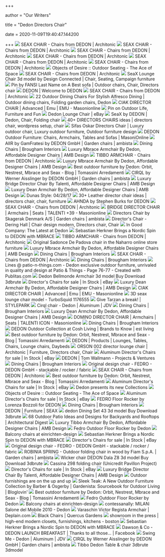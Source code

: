 +++
        
author = "Our Writers"
        
title = "Dedon Directors Chair"
        
date = 2020-11-09T19:40:47.144200
        
+++
[ ![](https://image.architonic.com/img_pro2-4/113/9954/seax-armchair-black-sail-taupe-b.jpg)](https://image.architonic.com/img_pro2-4/113/9954/seax-armchair-black-sail-taupe-b.jpg) SEAX CHAIR - Chairs from DEDON | Architonic
[ ![](https://image.architonic.com/img_pro2-4/113/9954/seax-lounge-chair-white-leather-concrete-b.jpg)](https://image.architonic.com/img_pro2-4/113/9954/seax-lounge-chair-white-leather-concrete-b.jpg) SEAX CHAIR - Chairs from DEDON | Architonic
[ ![](https://image.architonic.com/img_pro2-4/113/9954/seax-lounge-chair-white-leather-tobacco-b.jpg)](https://image.architonic.com/img_pro2-4/113/9954/seax-lounge-chair-white-leather-tobacco-b.jpg) SEAX CHAIR - Chairs from DEDON | Architonic
[ ![](https://image.architonic.com/img_pfm2-4/205/0175/FOLDING-DEDON-FOLDING-black-01-b-b.jpg)](https://image.architonic.com/img_pfm2-4/205/0175/FOLDING-DEDON-FOLDING-black-01-b-b.jpg) SEAX CHAIR - Chairs from DEDON | Architonic
[ ![](https://image.architonic.com/img_pro2-4/113/9954/seax-armchair-black-sail-night-b.jpg)](https://image.architonic.com/img_pro2-4/113/9954/seax-armchair-black-sail-night-b.jpg) SEAX CHAIR - Chairs from DEDON | Architonic
[ ![](https://image.architonic.com/img_pro2-4/113/9954/seax-armchair-black-concrete-b.jpg)](https://image.architonic.com/img_pro2-4/113/9954/seax-armchair-black-concrete-b.jpg) SEAX CHAIR - Chairs from DEDON | Architonic
[ ![](https://o8fifgyyp5-flywheel.netdna-ssl.com/wp-content/uploads/2015/04/outdoorchair3-dedon.jpg)](https://o8fifgyyp5-flywheel.netdna-ssl.com/wp-content/uploads/2015/04/outdoorchair3-dedon.jpg) Objects of Desire :: Outdoor Seating - The Ace of Space
[ ![](https://image.architonic.com/img_pfm2-4/205/0175/seax-play-03-2012-b.jpg)](https://image.architonic.com/img_pfm2-4/205/0175/seax-play-03-2012-b.jpg) SEAX CHAIR - Chairs from DEDON | Architonic
[ ![](https://i.pinimg.com/originals/99/44/0e/99440e6c3dae98256488b5e17a8f935f.jpg)](https://i.pinimg.com/originals/99/44/0e/99440e6c3dae98256488b5e17a8f935f.jpg) SeaX Lounge Chair 3d model by Design Connected | Chair, Seating, Campaign  furniture
[ ![](https://i.pinimg.com/originals/47/62/da/4762daa0b76421fe40d176182b7ee04c.jpg)](https://i.pinimg.com/originals/47/62/da/4762daa0b76421fe40d176182b7ee04c.jpg) Pin by FANSI Last Name on A Best sofa | Outdoor chairs, Chair, Directors  chair
[ ![](https://www.dedon.de/-/media/product-catalog/products/furnitures/mbrace/03-moods/Dedon-Mbrace-Mood-01.jpg)](https://www.dedon.de/-/media/product-catalog/products/furnitures/mbrace/03-moods/Dedon-Mbrace-Mood-01.jpg) DEDON | Welcome to DEDON
[ ![](https://image.architonic.com/img_pfm2-4/205/0175/seax-dining-setting-play-b.jpg)](https://image.architonic.com/img_pfm2-4/205/0175/seax-dining-setting-play-b.jpg) SEAX CHAIR - Chairs from DEDON | Architonic
[ ![](https://i.pinimg.com/originals/38/ae/ce/38aece09658d9dd6676f3a6fbcdd59cb.jpg)](https://i.pinimg.com/originals/38/ae/ce/38aece09658d9dd6676f3a6fbcdd59cb.jpg) 22 Outdoor Dining Chairs For Stylish Alfresco Dining | Outdoor dining chairs,  Folding garden chairs, Dedon
[ ![](https://www.masonionline.com/media/catalog/product/cache/2/image/2000x2000/6826ccc7d895bed3ef63e7e2db006776/9/7/974_ciak_regista.jpg)](https://www.masonionline.com/media/catalog/product/cache/2/image/2000x2000/6826ccc7d895bed3ef63e7e2db006776/9/7/974_ciak_regista.jpg) CIAK DIRECTOR CHAIR | Advanced | Emu | EMU - Masonionline
[ ![](https://i.pinimg.com/originals/a1/e1/91/a1e1917913f8c51bc0ee1a660edd7194.jpg)](https://i.pinimg.com/originals/a1/e1/91/a1e1917913f8c51bc0ee1a660edd7194.jpg) Pin on Outdoor Life, Furniture and Fun
[ ![](https://i.ebayimg.com/images/g/m9sAAOSwBO9eSJKh/s-l300.jpg)](https://i.ebayimg.com/images/g/m9sAAOSwBO9eSJKh/s-l300.jpg) Dedon Lounge Chair | eBay
[ ![](https://i.pinimg.com/originals/e4/e8/57/e4e857949ed4ed6b1234b2a518cd3c27.jpg)](https://i.pinimg.com/originals/e4/e8/57/e4e857949ed4ed6b1234b2a518cd3c27.jpg) SeaX by DEDON | Dedon, Chair, Folding chair
[ ![](https://i.pinimg.com/236x/93/84/a7/9384a75e684c930eaa0be794d5c18afa--directors-chair-chair-design.jpg)](https://i.pinimg.com/236x/93/84/a7/9384a75e684c930eaa0be794d5c18afa--directors-chair-chair-design.jpg) 40+ DIRECTORS CHAIRS ideas | directors chair, wordpress setup, chair
[ ![](https://i.pinimg.com/originals/e3/bc/d3/e3bcd3cedb73eebf3c94ab0df8f27b6b.jpg)](https://i.pinimg.com/originals/e3/bc/d3/e3bcd3cedb73eebf3c94ab0df8f27b6b.jpg) Sifas Oskar Directors Chair | Luxury outdoor chair, Luxury outdoor  furniture, Outdoor furniture design
[ ![](https://www.masonionline.com/media/catalog/product/cache/2/small_image/295x/040ec09b1e35df139433887a97daa66f/9/_/9_1_61_1.jpg)](https://www.masonionline.com/media/catalog/product/cache/2/small_image/295x/040ec09b1e35df139433887a97daa66f/9/_/9_1_61_1.jpg) DEDON Outdoor Furniture: Chairs, Armchairs, Tables and Sofas | MasoniOnline
[ ![](https://www.ambista.com/media/view/63714/size/w1080)](https://www.ambista.com/media/view/63714/size/w1080) AIIR by GamFratesi by DEDON GmbH | Garden chairs | ambista
[ ![](https://broughaminteriors.com/wp-content/uploads/2020/01/Dedon-Seashell-2-500x500.jpg)](https://broughaminteriors.com/wp-content/uploads/2020/01/Dedon-Seashell-2-500x500.jpg) Dining Chairs | Brougham Interiors
[ ![](https://ambofdesign.com/wp-content/uploads/2019/03/DEDON-Mbrace-Dining-chair-teak-pepper.jpg)](https://ambofdesign.com/wp-content/uploads/2019/03/DEDON-Mbrace-Dining-chair-teak-pepper.jpg) Luxury Mbrace Armchair By Dedon, Affordable Designer Chairs | AMB Design
[ ![](https://image.architonic.com/img_pro2-4/152/0966/tibbo-amchair-vulcano-kissen-19-12-16-b.jpg)](https://image.architonic.com/img_pro2-4/152/0966/tibbo-amchair-vulcano-kissen-19-12-16-b.jpg) TIBBO ARMCHAIR - Chairs from DEDON | Architonic
[ ![](https://ambofdesign.com/wp-content/uploads/2019/03/Untitled-1-1.jpg)](https://ambofdesign.com/wp-content/uploads/2019/03/Untitled-1-1.jpg) Luxury Mbrace Armchair By Dedon, Affordable Designer Chairs | AMB Design
[ ![](https://www.tomassiniarredamenti.it/blog/it/wp-content/uploads/2018/02/seax-1.jpg)](https://www.tomassiniarredamenti.it/blog/it/wp-content/uploads/2018/02/seax-1.jpg) Best outdoor furniture by Dedon: Orbit, Nestrest, Mbrace and Seax - Blog |  Tomassini Arredamenti
[ ![](https://www.ambista.com/media/view/63694/size/w1080)](https://www.ambista.com/media/view/63694/size/w1080) CIRQL by Werner Aisslinger by DEDON GmbH | Garden chairs | ambista
[ ![](https://ambofdesign.com/wp-content/uploads/2019/03/Bridge_poltrona-pranzo-tortora-974x974.jpg)](https://ambofdesign.com/wp-content/uploads/2019/03/Bridge_poltrona-pranzo-tortora-974x974.jpg) Luxury Bridge Director Chair By Talenti, Affordable Designer Chairs | AMB  Design
[ ![](https://ambofdesign.com/wp-content/uploads/2019/03/DEDON-DEAN-Armchair-white-1920x1266px.jpg)](https://ambofdesign.com/wp-content/uploads/2019/03/DEDON-DEAN-Armchair-white-1920x1266px.jpg) Luxury Dean Armchair By Dedon, Affordable Designer Chairs | AMB Design
[ ![](https://1.bp.blogspot.com/-cHdbJm2pSEc/WQMr2pvqWwI/AAAAAAAACaM/fEmjxXeNYdMEOj7ltiWF27AOHCrNX1USgCLcB/s1600/Screen%2BShot%2B2017-04-28%2Bat%2B11.02.24.png)](https://1.bp.blogspot.com/-cHdbJm2pSEc/WQMr2pvqWwI/AAAAAAAACaM/fEmjxXeNYdMEOj7ltiWF27AOHCrNX1USgCLcB/s1600/Screen%2BShot%2B2017-04-28%2Bat%2B11.02.24.png) Dunas Style: 04/28/17
[ ![](https://i.pinimg.com/236x/13/97/f4/1397f416b2a06575628ae677c22dff78--director-chair-fine-furniture.jpg)](https://i.pinimg.com/236x/13/97/f4/1397f416b2a06575628ae677c22dff78--director-chair-fine-furniture.jpg) 30+ Leather director chair ideas | directors chair, chair, furniture
[ ![](https://design-milk.com/images/2014/07/DEDON_AHNDA_Stephen-Burks-1.jpg)](https://design-milk.com/images/2014/07/DEDON_AHNDA_Stephen-Burks-1.jpg) AHNDA by Stephen Burks for DEDON
[ ![](https://image.architonic.com/img_pfm2-4/205/0175/seax-03-2012-b.jpg)](https://image.architonic.com/img_pfm2-4/205/0175/seax-03-2012-b.jpg) SEAX CHAIR - Chairs from DEDON | Architonic
[ ![](https://www.masonionline.com/media/catalog/product/cache/2/image/2000x2000/6826ccc7d895bed3ef63e7e2db006776/s/e/sedia-regista-bridge-talenti.jpg)](https://www.masonionline.com/media/catalog/product/cache/2/image/2000x2000/6826ccc7d895bed3ef63e7e2db006776/s/e/sedia-regista-bridge-talenti.jpg) BRIDGE DIRECTOR CHAIR | Armchairs | Seats | TALENTI +39 - Masonionline
[ ![](https://www.ambista.com/media/view/31144/size/w1080)](https://www.ambista.com/media/view/31144/size/w1080) Directors Chair by Skagerak Denmark A/S | Garden chairs | ambista
[ ![](https://i.pinimg.com/originals/c1/3b/a1/c13ba19b7a6ee490b00e7553f80aeb43.jpg)](https://i.pinimg.com/originals/c1/3b/a1/c13ba19b7a6ee490b00e7553f80aeb43.jpg) Director's Chair - Dering Hall | Chair design modern, Directors chair, Chair
[ ![](https://d4qwptktddc5f.cloudfront.net/photos/115/115969-in-good-company.jpg)](https://d4qwptktddc5f.cloudfront.net/photos/115/115969-in-good-company.jpg) In Good Company: The Latest at Dedon
[ ![](https://design-milk.com/images/2017/06/DEDON_MBRACE_Sebastian-Herkner-1-Daybed.jpg)](https://design-milk.com/images/2017/06/DEDON_MBRACE_Sebastian-Herkner-1-Daybed.jpg) Sebastian Herkner Brings a Nordic Spin to DEDON with MBRACE
[ ![](https://image.architonic.com/img_pfm2-4/212/0401/tibbo-pic-170626-dedon55089-ohnebg-b.jpg)](https://image.architonic.com/img_pfm2-4/212/0401/tibbo-pic-170626-dedon55089-ohnebg-b.jpg) TIBBO ARMCHAIR - Chairs from DEDON | Architonic
[ ![](https://www.naharro.com/wp-content/uploads/2018/02/Silla_Sundance___554736e737469.jpg)](https://www.naharro.com/wp-content/uploads/2018/02/Silla_Sundance___554736e737469.jpg) Original Sadonce De Padova chair in the Naharro online store furniture
[ ![](https://ambofdesign.com/wp-content/uploads/2019/03/DEDON-MBRACE-Dining-Mood-01.jpg)](https://ambofdesign.com/wp-content/uploads/2019/03/DEDON-MBRACE-Dining-Mood-01.jpg) Luxury Mbrace Armchair By Dedon, Affordable Designer Chairs | AMB Design
[ ![](https://broughaminteriors.com/wp-content/uploads/2020/01/Dedon-Aiir-111-500x500.jpg)](https://broughaminteriors.com/wp-content/uploads/2020/01/Dedon-Aiir-111-500x500.jpg) Dining Chairs | Brougham Interiors
[ ![](https://image.architonic.com/img_pfm2-4/205/0175/seax-play-02-2012-b.jpg)](https://image.architonic.com/img_pfm2-4/205/0175/seax-play-02-2012-b.jpg) SEAX CHAIR - Chairs from DEDON | Architonic
[ ![](https://broughaminteriors.com/wp-content/uploads/2020/01/Dedon-Aiir-2b-500x500.jpg)](https://broughaminteriors.com/wp-content/uploads/2020/01/Dedon-Aiir-2b-500x500.jpg) Dining Chairs | Brougham Interiors
[ ![](http://view.publitas.com/10581/68604/pages/0a23c634-3f1f-4692-b378-a0f352135cc3-at1000.jpg)](http://view.publitas.com/10581/68604/pages/0a23c634-3f1f-4692-b378-a0f352135cc3-at1000.jpg) Lines @ patio-n-things.com - Dedon exclusive outdoor furniture, unrivaled  in quality and design at Patio & Things - Page 76-77 - Created with  Publitas.com
[ ![](https://3dbrute.com/wp-content/uploads/2020/02/dedon-bellmonde-armchair.jpg)](https://3dbrute.com/wp-content/uploads/2020/02/dedon-bellmonde-armchair.jpg) Dedon Bellmonde Armchair 3d model Buy Download 3dbrute
[ ![](https://i.ebayimg.com/00/s/MTYwMFgxMDgy/z/zwMAAOSwInVXHhVS/$_32.JPG)](https://i.ebayimg.com/00/s/MTYwMFgxMDgy/z/zwMAAOSwInVXHhVS/$_32.JPG) Director's Chairs for sale | In Stock | eBay
[ ![](https://ambofdesign.com/wp-content/uploads/2019/03/Dedon-Dean-Mood-03.jpg)](https://ambofdesign.com/wp-content/uploads/2019/03/Dedon-Dean-Mood-03.jpg) Luxury Dean Armchair By Dedon, Affordable Designer Chairs | AMB Design
[ ![](https://www.masonionline.com/media/catalog/product/cache/2/image/2000x2000/6826ccc7d895bed3ef63e7e2db006776/3/_/3_7_7.jpg)](https://www.masonionline.com/media/catalog/product/cache/2/image/2000x2000/6826ccc7d895bed3ef63e7e2db006776/3/_/3_7_7.jpg) CIAK DIRECTOR CHAIR | Advanced | Emu | EMU - Masonionline
[ ![](https://static.turbosquid.com/Preview/001176/555/OX/3D-seax-lounge-chair-model_600.jpg)](https://static.turbosquid.com/Preview/001176/555/OX/3D-seax-lounge-chair-model_600.jpg) 3D seax lounge chair model - TurboSquid 1176555
[ ![](https://cdn.stylepark.com/manufacturers/d/dedon/produkte/seashell-lounge-chair/_370x247_crop_center-center_90_none/seashell-lounge-chair-1.jpg?mtime=20160904233315&focal=none&tmtime=20200620031859)](https://cdn.stylepark.com/manufacturers/d/dedon/produkte/seashell-lounge-chair/_370x247_crop_center-center_90_none/seashell-lounge-chair-1.jpg?mtime=20160904233315&focal=none&tmtime=20200620031859) Give Tarzan a break! | STYLEPARK
[ ![](https://jardindeville-iprospectcom.netdna-ssl.com/wp-content/uploads/cirql-chaise.jpg)](https://jardindeville-iprospectcom.netdna-ssl.com/wp-content/uploads/cirql-chaise.jpg) Cirql chair - Dedon | Aluminum | JDV
[ ![](https://broughaminteriors.com/wp-content/uploads/2020/02/Dedon-Rilly-11-500x500.jpg)](https://broughaminteriors.com/wp-content/uploads/2020/02/Dedon-Rilly-11-500x500.jpg) Dining Chairs | Brougham Interiors
[ ![](https://ambofdesign.com/wp-content/uploads/2019/03/size-chart-6.jpg)](https://ambofdesign.com/wp-content/uploads/2019/03/size-chart-6.jpg) Luxury Dean Armchair By Dedon, Affordable Designer Chairs | AMB Design
[ ![](https://www.masonionline.com/media/catalog/product/cache/2/image/2000x2000/6826ccc7d895bed3ef63e7e2db006776/d/o/domino-director-chair-b.jpg)](https://www.masonionline.com/media/catalog/product/cache/2/image/2000x2000/6826ccc7d895bed3ef63e7e2db006776/d/o/domino-director-chair-b.jpg) DOMINO DIRECTOR CHAIR | Armchairs | Seats | TALENTI ICON - Masonionline
[ ![](https://broughaminteriors.com/wp-content/uploads/2020/01/Dedon-Aiir-13-500x500.jpg)](https://broughaminteriors.com/wp-content/uploads/2020/01/Dedon-Aiir-13-500x500.jpg) Dining Chairs | Brougham Interiors
[ ![](https://www.estliving.com/wp-content/uploads/2019/05/est-living-DENFAIR-2019-preview-dedon-cosh-living-1-1.jpg)](https://www.estliving.com/wp-content/uploads/2019/05/est-living-DENFAIR-2019-preview-dedon-cosh-living-1-1.jpg) DEDON Outdoor Collection at Cosh Living | Brands to Know | est living
[ ![](https://www.tomassiniarredamenti.it/blog/it/wp-content/uploads/2018/02/dedon-1.jpg)](https://www.tomassiniarredamenti.it/blog/it/wp-content/uploads/2018/02/dedon-1.jpg) Best outdoor furniture by Dedon: Orbit, Nestrest, Mbrace and Seax - Blog |  Tomassini Arredamenti
[ ![](https://www.dedon.de/-/media/product-catalog/products/product-categories/2018/DEDON-MBRACE-Lounge-chair-Still-Teaser_PBC.jpg?mw=320)](https://www.dedon.de/-/media/product-catalog/products/product-categories/2018/DEDON-MBRACE-Lounge-chair-Still-Teaser_PBC.jpg?mw=320) DEDON | Products | Lounges, Tables, Chairs, Lounge chairs, Daybeds
[ ![](https://i.pinimg.com/originals/d6/6b/ee/d66bee96e65f817f24bb584f203cc2a7.jpg)](https://i.pinimg.com/originals/d6/6b/ee/d66bee96e65f817f24bb584f203cc2a7.jpg) ORSON 002 director lounge chair | Architonic | Furniture, Directors chair,  Chair
[ ![](https://i.ebayimg.com/thumbs/images/g/tp8AAOSwvXNeppa1/s-l225.jpg)](https://i.ebayimg.com/thumbs/images/g/tp8AAOSwvXNeppa1/s-l225.jpg) Aluminum Director's Chairs for sale | In Stock | eBay
[ ![](https://www.tomwallmann.com/wp-content/uploads/2018/01/DEDON_Houseboat_Campaign_Page_24.jpg)](https://www.tomwallmann.com/wp-content/uploads/2018/01/DEDON_Houseboat_Campaign_Page_24.jpg) DEDON | Tom Wallmann - Projects & Ventures
[ ![](https://broughaminteriors.com/wp-content/uploads/2020/01/Dedon-Circle-2-500x500.jpg)](https://broughaminteriors.com/wp-content/uploads/2020/01/Dedon-Circle-2-500x500.jpg) Dining Chairs | Brougham Interiors
[ ![](https://img.archiexpo.com/images_ae/photo-g/4765-4897911.webp)](https://img.archiexpo.com/images_ae/photo-g/4765-4897911.webp) Original design chair - FEDRO - DEDON GmbH - stackable / rocker / fabric
[ ![](https://image.architonic.com/img_pfm2-4/205/0175/FOLDING-DEDON-MASSAUD-Folding-02-b.jpg)](https://image.architonic.com/img_pfm2-4/205/0175/FOLDING-DEDON-MASSAUD-Folding-02-b.jpg) SEAX CHAIR - Chairs from DEDON | Architonic
[ ![](https://www.tomassiniarredamenti.it/blog/it/wp-content/uploads/2018/02/6.jpg)](https://www.tomassiniarredamenti.it/blog/it/wp-content/uploads/2018/02/6.jpg) Best outdoor furniture by Dedon: Orbit, Nestrest, Mbrace and Seax - Blog |  Tomassini Arredamenti
[ ![](https://i.ebayimg.com/thumbs/images/g/ms4AAOSwpDdVSn5H/s-l225.jpg)](https://i.ebayimg.com/thumbs/images/g/ms4AAOSwpDdVSn5H/s-l225.jpg) Aluminum Director's Chairs for sale | In Stock | eBay
[ ![](https://img.edilportale.com/news/27898_01.jpg)](https://img.edilportale.com/news/27898_01.jpg) Dedon presents its new Collections
[ ![](https://o8fifgyyp5-flywheel.netdna-ssl.com/wp-content/uploads/2015/04/outdoor18.jpg)](https://o8fifgyyp5-flywheel.netdna-ssl.com/wp-content/uploads/2015/04/outdoor18.jpg) Objects of Desire :: Outdoor Seating - The Ace of Space
[ ![](https://i.ebayimg.com/thumbs/images/g/htkAAOSwowJfCl2N/s-l300.jpg)](https://i.ebayimg.com/thumbs/images/g/htkAAOSwowJfCl2N/s-l300.jpg) Aluminum Director's Chairs for sale | In Stock | eBay
[ ![](https://design-milk.com/images/2013/04/Dedon-Fedro-Chair-Bozzoli-2-201-600x399.jpg)](https://design-milk.com/images/2013/04/Dedon-Fedro-Chair-Bozzoli-2-201-600x399.jpg) FEDRO Floor Rocker by Lorenza Bozzoli for DEDON
[ ![](https://broughaminteriors.com/wp-content/uploads/2020/01/Dedon-MBrace-20b-500x500.jpg)](https://broughaminteriors.com/wp-content/uploads/2020/01/Dedon-MBrace-20b-500x500.jpg) Dining Chairs | Brougham Interiors
[ ![](https://www.dedon.de/-/media/Designer/jean-marie-massaud/DEDON-collection-detail-designer-Jean-Marie-Massaud.png?mw=824)](https://www.dedon.de/-/media/Designer/jean-marie-massaud/DEDON-collection-detail-designer-Jean-Marie-Massaud.png?mw=824) DEDON | Furniture | SEAX
[ ![](https://image.3dbrute.com/wp-content/uploads/2019/table-chair/KTS%2018.jpg)](https://image.3dbrute.com/wp-content/uploads/2019/table-chair/KTS%2018.jpg) dedon Dining Set 43 3d model Buy Download 3dbrute
[ ![](https://media.architecturaldigest.com/photos/5ebec55483b0e93071f89f96/2:1/w_6702,h_3351,c_limit/GettyImages-1143981417.jpg)](https://media.architecturaldigest.com/photos/5ebec55483b0e93071f89f96/2:1/w_6702,h_3351,c_limit/GettyImages-1143981417.jpg) 68 Outdoor Patio Ideas and Designs for Backyards and Rooftops |  Architectural Digest
[ ![](https://ambofdesign.com/wp-content/uploads/2019/03/DEDON-TIBBO-Lounging-Mood-01_webNEWS.jpg)](https://ambofdesign.com/wp-content/uploads/2019/03/DEDON-TIBBO-Lounging-Mood-01_webNEWS.jpg) Luxury Tibbo Armchair By Dedon, Affordable Designer Chairs | AMB Design
[ ![](https://www.theartofbespoke.com/img/uploads/7739/variants/7739_product-card_desktop.jpg)](https://www.theartofbespoke.com/img/uploads/7739/variants/7739_product-card_desktop.jpg) Fedro Outdoor Floor Rocker by Dedon
[ ![](https://www.einrichten-design.com/thumbnail/91/bc/25/1597939088/DEDON%20Mbrace%20Rocking%20chair%20Schaukelstuhl%20pepper_400x400.jpg)](https://www.einrichten-design.com/thumbnail/91/bc/25/1597939088/DEDON%20Mbrace%20Rocking%20chair%20Schaukelstuhl%20pepper_400x400.jpg) Balcony chairs at einrichten-design
[ ![](https://design-milk.com/images/2017/06/DEDON_MBRACE_Sebastian-Herkner-13-wing-spice-810x540.jpg)](https://design-milk.com/images/2017/06/DEDON_MBRACE_Sebastian-Herkner-13-wing-spice-810x540.jpg) Sebastian Herkner Brings a Nordic Spin to DEDON with MBRACE
[ ![](https://i.ebayimg.com/thumbs/images/g/yQ8AAOSwIKVeRezG/s-l225.jpg)](https://i.ebayimg.com/thumbs/images/g/yQ8AAOSwIKVeRezG/s-l225.jpg) Director's Chairs for sale | In Stock | eBay
[ ![](https://img.archiexpo.com/images_ae/photo-g/4765-4897913.webp)](https://img.archiexpo.com/images_ae/photo-g/4765-4897913.webp) Original design chair - FEDRO - DEDON GmbH - stackable / rocker / fabric
[ ![](https://www.ambista.com/media/view/61699/size/w540)](https://www.ambista.com/media/view/61699/size/w540) ROBINIA SPRING - Outdoor folding chair in wood by Fiam S.p.A. | Garden  chairs | ambista
[ ![](https://3dbrute.com/wp-content/uploads/2020/gehbde3/dedon_dala_chair.jpg)](https://3dbrute.com/wp-content/uploads/2020/gehbde3/dedon_dala_chair.jpg) Wicker chair DEDON Dala Z8 3d model Buy Download 3dbrute
[ ![](https://www.deplain.com/media/catalog/product/c/a/cassina-298-folding-chair.jpg)](https://www.deplain.com/media/catalog/product/c/a/cassina-298-folding-chair.jpg) Cassina 298 folding chair (Unicredit Pavillon Project)
[ ![](https://i.ebayimg.com/thumbs/images/g/ltYAAOSw7Ytfoxsa/s-l300.jpg)](https://i.ebayimg.com/thumbs/images/g/ltYAAOSw7Ytfoxsa/s-l300.jpg) Director's Chairs for sale | In Stock | eBay
[ ![](https://ambofdesign.com/wp-content/uploads/2019/03/Bridge-1-1-640x440.jpg)](https://ambofdesign.com/wp-content/uploads/2019/03/Bridge-1-1-640x440.jpg) Luxury Bridge Director Chair By Talenti, Affordable Designer Chairs | AMB  Design
[ ![](https://s3.amazonaws.com/editoratlarge-production//system/ckeditor/pictures/9126/data/content/on-the-beat.jpg)](https://s3.amazonaws.com/editoratlarge-production//system/ckeditor/pictures/9126/data/content/on-the-beat.jpg) Outdoor furnishings are on the up and up
[ ![](http://www.gardenista.com/wp-content/uploads/2017/02/barber-osgerby-dedon-tibbo-armchair-2.jpg)](http://www.gardenista.com/wp-content/uploads/2017/02/barber-osgerby-dedon-tibbo-armchair-2.jpg) Sleek Teak: A New Outdoor Furniture Collection by Barber & Osgerby |  Gardenista: Sourcebook for Outdoor Living | Bloglovin'
[ ![](https://www.tomassiniarredamenti.it/blog/en/wp-content/uploads/2018/02/Tavola-ENG.jpg)](https://www.tomassiniarredamenti.it/blog/en/wp-content/uploads/2018/02/Tavola-ENG.jpg) Best outdoor furniture by Dedon: Orbit, Nestrest, Mbrace and Seax - Blog |  Tomassini Arredamenti
[ ![](https://www.theartofbespoke.com/img/uploads/7731/variants/7731_product-card_desktop.jpg)](https://www.theartofbespoke.com/img/uploads/7731/variants/7731_product-card_desktop.jpg) Fedro Outdoor Floor Rocker by Dedon
[ ![](https://www.einrichten-design.com/thumbnail/2f/62/2e/1597858446/emu_arc_en_ciel_314-60_jpg.jpg_2_400x400.jpg)](https://www.einrichten-design.com/thumbnail/2f/62/2e/1597858446/emu_arc_en_ciel_314-60_jpg.jpg_2_400x400.jpg) Balcony chairs at einrichten-design
[ ![](http://3.bp.blogspot.com/_lzjPmEhGIYE/S-L2QjtM-TI/AAAAAAAAHpc/WzSJZdCMQio/s1600/IMG_4256.jpg)](http://3.bp.blogspot.com/_lzjPmEhGIYE/S-L2QjtM-TI/AAAAAAAAHpc/WzSJZdCMQio/s1600/IMG_4256.jpg) contessanally: MILAN: Salone del Mobile 2010 - Dedon
[ ![](https://www.deplain.com/media/catalog/product/cache/1/image/9df78eab33525d08d6e5fb8d27136e95/v/a/varaschin-victor-armchair.jpg)](https://www.deplain.com/media/catalog/product/cache/1/image/9df78eab33525d08d6e5fb8d27136e95/v/a/varaschin-victor-armchair.jpg) Varaschin Victor Regista Armchair | Deplain.com
[ ![](https://www.quercusgardens.com.au/Rhapsody/wp-content/uploads/2019/05/Zofa-Lounge-Chair-XXL-Dedon-Domo-1030x738.png)](https://www.quercusgardens.com.au/Rhapsody/wp-content/uploads/2019/05/Zofa-Lounge-Chair-XXL-Dedon-Domo-1030x738.png) Black Chairs | Quercus Gardens
[ ![](http://www.showroomboston.com/pressImages/2017-5_BostonCommon.jpg)](http://www.showroomboston.com/pressImages/2017-5_BostonCommon.jpg) showroom in the press | high-end modern closets, furnishings, kitchens -  boston
[ ![](https://design-milk.com/images/2017/06/DEDON_MBRACE_Sebastian-Herkner-4-Special_Edition-lounge-810x573.jpg)](https://design-milk.com/images/2017/06/DEDON_MBRACE_Sebastian-Herkner-4-Special_Edition-lounge-810x573.jpg) Sebastian Herkner Brings a Nordic Spin to DEDON with MBRACE
[ ![](https://lookaside.fbsbx.com/lookaside/crawler/media/?media_id=2623484791041670)](https://lookaside.fbsbx.com/lookaside/crawler/media/?media_id=2623484791041670) Dawson & Co - DEDON LAUNCH BREAKFAST | Thanks to all those... | Facebook
[ ![](https://jardindeville-iprospectcom.netdna-ssl.com/wp-content/uploads/swing-rest-chaise-suspendue-blanc-.jpg)](https://jardindeville-iprospectcom.netdna-ssl.com/wp-content/uploads/swing-rest-chaise-suspendue-blanc-.jpg) Swing Me - Dedon | Aluminum | JDV
[ ![](https://www.ambista.com/media/view/31136/size/w300-product_image)](https://www.ambista.com/media/view/31136/size/w300-product_image) CIRQL by Werner Aisslinger by DEDON GmbH | Garden chairs | ambista
[ ![](https://image.3dbrute.com/wp-content/uploads/2018/08/896690.58a999d8af889.jpg)](https://image.3dbrute.com/wp-content/uploads/2018/08/896690.58a999d8af889.jpg) Tibbo Dedon Table & chair 3dbrute 3dmodel
